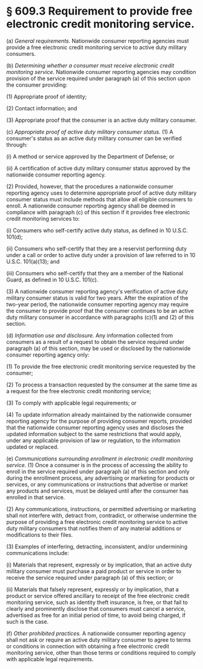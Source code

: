 # § 609.3   Requirement to provide free electronic credit monitoring service.

(a) *General requirements.* Nationwide consumer reporting agencies must provide a free electronic credit monitoring service to active duty military consumers.


(b) *Determining whether a consumer must receive electronic credit monitoring service.* Nationwide consumer reporting agencies may condition provision of the service required under paragraph (a) of this section upon the consumer providing:


(1) Appropriate proof of identity;


(2) Contact information; and


(3) Appropriate proof that the consumer is an active duty military consumer.


(c) *Appropriate proof of active duty military consumer status.* (1) A consumer's status as an active duty military consumer can be verified through:


(i) A method or service approved by the Department of Defense; or


(ii) A certification of active duty military consumer status approved by the nationwide consumer reporting agency.


(2) Provided, however, that the procedures a nationwide consumer reporting agency uses to determine appropriate proof of active duty military consumer status must include methods that allow all eligible consumers to enroll. A nationwide consumer reporting agency shall be deemed in compliance with paragraph (c) of this section if it provides free electronic credit monitoring services to:


(i) Consumers who self-certify active duty status, as defined in 10 U.S.C. 101(d);


(ii) Consumers who self-certify that they are a reservist performing duty under a call or order to active duty under a provision of law referred to in 10 U.S.C. 101(a)(13); and


(iii) Consumers who self-certify that they are a member of the National Guard, as defined in 10 U.S.C. 101(c).


(3) A nationwide consumer reporting agency's verification of active duty military consumer status is valid for two years. After the expiration of the two-year period, the nationwide consumer reporting agency may require the consumer to provide proof that the consumer continues to be an active duty military consumer in accordance with paragraphs (c)(1) and (2) of this section.


(d) *Information use and disclosure.* Any information collected from consumers as a result of a request to obtain the service required under paragraph (a) of this section, may be used or disclosed by the nationwide consumer reporting agency only:


(1) To provide the free electronic credit monitoring service requested by the consumer;


(2) To process a transaction requested by the consumer at the same time as a request for the free electronic credit monitoring service;


(3) To comply with applicable legal requirements; or


(4) To update information already maintained by the nationwide consumer reporting agency for the purpose of providing consumer reports, provided that the nationwide consumer reporting agency uses and discloses the updated information subject to the same restrictions that would apply, under any applicable provision of law or regulation, to the information updated or replaced.


(e) *Communications surrounding enrollment in electronic credit monitoring service.* (1) Once a consumer is in the process of accessing the ability to enroll in the service required under paragraph (a) of this section and only during the enrollment process, any advertising or marketing for products or services, or any communications or instructions that advertise or market any products and services, must be delayed until after the consumer has enrolled in that service.


(2) Any communications, instructions, or permitted advertising or marketing shall not interfere with, detract from, contradict, or otherwise undermine the purpose of providing a free electronic credit monitoring service to active duty military consumers that notifies them of any material additions or modifications to their files.


(3) Examples of interfering, detracting, inconsistent, and/or undermining communications include:


(i) Materials that represent, expressly or by implication, that an active duty military consumer must purchase a paid product or service in order to receive the service required under paragraph (a) of this section; or


(ii) Materials that falsely represent, expressly or by implication, that a product or service offered ancillary to receipt of the free electronic credit monitoring service, such as identity theft insurance, is free, or that fail to clearly and prominently disclose that consumers must cancel a service, advertised as free for an initial period of time, to avoid being charged, if such is the case.


(f) *Other prohibited practices.* A nationwide consumer reporting agency shall not ask or require an active duty military consumer to agree to terms or conditions in connection with obtaining a free electronic credit monitoring service, other than those terms or conditions required to comply with applicable legal requirements.




